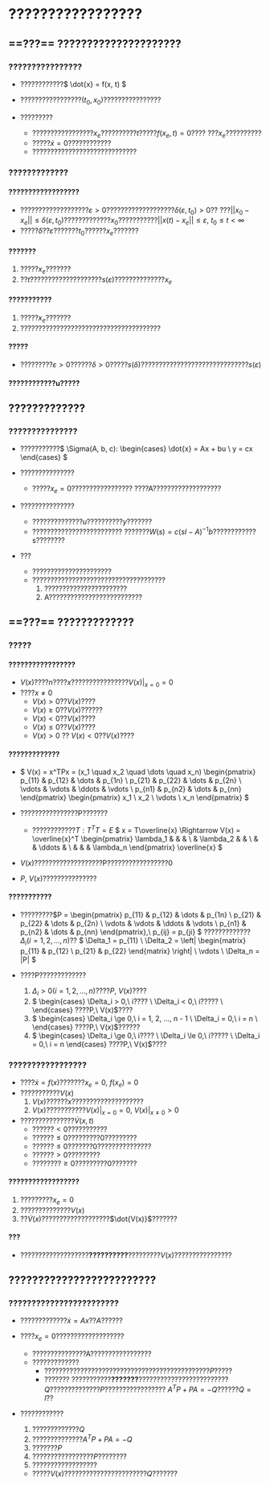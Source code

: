 # ?????????????????

## ==???== ?????????????????????

### ????????????????

- ????????????$
\dot{x} = f(x, t)
$

- ?????????????????$(t_0, x_0)$????????????????
- ?????????
  - ?????????????????$x_e$??????????$t$?????$f(x_e, t) = 0$????
???$x_e$??????????
  - ?????$\dot{x} = 0$????????????
  - ?????????????????????????????

### ?????????????

#### ??????????????????

- ???????????????????$\varepsilon > 0$???????????????????$\delta(\varepsilon, t_0) > 0$??
???$|| x_0 - x_e || \le \delta(\varepsilon, t_0)$?????????????$x_0$???????????$|| x(t) - x_e || \le \varepsilon,\ t_0 \le t < \infty$
- ?????$\delta$??$\varepsilon$???????$t_0$??????$x_e$???????

#### ???????

1. ?????$x_e$???????
2. ??$t$????????????????????$s(\varepsilon)$??????????????$x_e$

#### ???????????

1. ?????$x_e$???????
2. ???????????????????????????????????????

#### ?????

- ?????????$\varepsilon > 0$??????$\delta > 0$?????$s(\delta)$??????????????????????????????$s(\varepsilon)$

#### ????????????u?????

## ?????????????

### ???????????????

- ???????????$
\Sigma(A, b, c):
\begin{cases}
\dot{x} = Ax + bu \\
y = cx
\end{cases}
$

- ???????????????
  - ?????$x_e = 0$?????????????????
????A???????????????????

- ???????????????
  - ??????????????$u$??????????$y$???????
  - ?????????????????????????
???????$W(s) = c(sI - A)^{-1}b$????????????s????????

- ???
  - ??????????????????????
  - ?????????????????????????????????????
    1. ???????????????????????
    2. A??????????????????????????

## ==???== ?????????????

### ?????

#### ?????????????????

- $V(x)$????$n$????$x$????????????????$V(x)|_{x = 0} = 0$
- ????$x \ne 0$
  - $V(x) > 0$??$V(x)$????
  - $V(x) \ge 0$??$V(x)$??????
  - $V(x) < 0$??$V(x)$????
  - $V(x) \le 0$??$V(x)$????
  - $V(x) > 0 \ ??\ V(x) < 0$??$V(x)$????

#### ?????????????

- $
V(x) = x^TPx = (x_1 \quad x_2 \quad \dots \quad x_n) 
\begin{pmatrix}
p_{11} & p_{12} & \dots & p_{1n} \\
p_{21} & p_{22} & \dots & p_{2n} \\
\vdots & \vdots & \ddots & \vdots \\
p_{n1} & p_{n2} & \dots & p_{nn} 
\end{pmatrix}
\begin{pmatrix}
x_1 \\
x_2 \\
\vdots \\
x_n 
\end{pmatrix}
$

- ????????????????P???????
  - ????????????$T:T^TT = E$
$
x = T\overline{x} \Rightarrow
V(x) = \overline{x}^T 
\begin{pmatrix}
\lambda_1 & & & \\
& \lambda_2 & & \\
& & \ddots & \\
& & & \lambda_n
\end{pmatrix}
\overline{x}
$

- $V(x)$???????????????????P?????????????????0
- $P,\ V(x)$???????????????

#### ???????????

- ?????????$P = 
\begin{pmatrix}
p_{11} & p_{12} & \dots & p_{1n} \\
p_{21} & p_{22} & \dots & p_{2n} \\
\vdots & \vdots & \ddots & \vdots \\
p_{n1} & p_{n2} & \dots & p_{nn} 
\end{pmatrix},\ p_{ij} = p_{ji}
$
?????????????$\Delta_i(i = 1, 2, ..., n)$??
$
\Delta_1 = p_{11} \\
\Delta_2 = 
\left|
\begin{matrix}
p_{11} & p_{12} \\
p_{21} & p_{22}
\end{matrix}
\right| \\
\vdots \\
\Delta_n = |P|
$

- ????P?????????????
  1. $\Delta_i > 0 (i = 1, 2, ..., n)$????$P,\ V(x)$????
  2. $
\begin{cases}
\Delta_i > 0,\ i???? \\
\Delta_i < 0,\ i????? \\
\end{cases}
$????$P,\ V(x)$????
  3. $
\begin{cases}
\Delta_i \ge 0,\ i = 1, 2, ..., n - 1 \\
\Delta_i = 0,\ i = n \\
\end{cases}
$????$P,\ V(x)$??????
  4. $
\begin{cases}
\Delta_i \ge 0,\ i???? \\
\Delta_i \le 0,\ i????? \\
\Delta_i = 0,\ i = n
\end{cases}
$????$P,\ V(x)$????

### ?????????????????

- ????$\dot{x} = f(x)$???????$x_e = 0,\ f(x_e) = 0$
- ???????????$V(x)$
  1. $V(x)$??????$x$????????????????????
  2. $V(x)$???????????$V(x)|_{x = 0} = 0,\ V(x)|_{x \ne 0} > 0$
- ???????????????$\dot{V}(x, t)$
  - ??????$< 0$???????????
  - ??????$\le 0$?????????0?????????
  - ??????$\le 0$???????0???????????????
  - ??????$> 0$?????????
  - ????????$\ge 0$?????????0???????

#### ??????????????????
1. ?????????$x_e = 0$
2. ??????????????$V(x)$
3. ??$\dot{V}(x)$???????????????????$\dot{V(x)}$???????

#### ???

- ???????????????????**??????????**?????????$V(x)$????????????????

## ?????????????????????????

### ????????????????????????

- ?????????????$\dot{x} = Ax$??$A$??????

- ????$x_e = 0$???????????????????
  - ???????????????A?????????????????
  - ?????????????
    - ??????????????????????????????????????????????$P$?????
    - ???????
???????????**???????**?????????????????????????$Q$??????????????$P$?????????????????
$A^TP + PA = -Q$??????$Q = I$??

- ????????????
  1. ?????????????$Q$
  2. ??????????????$A^TP + PA = -Q$
  3. ???????$P$
  4. ?????????????????$P$????????
  5. ??????????????????
  - ?????$V(x)$???????????????????????$Q$???????
